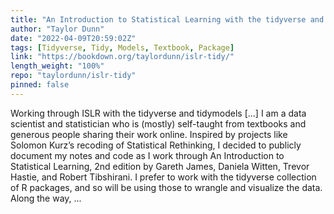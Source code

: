```yaml
---
title: "An Introduction to Statistical Learning with the tidyverse and tidymodels"
author: "Taylor Dunn"
date: "2022-04-09T20:59:02Z"
tags: [Tidyverse, Tidy, Models, Textbook, Package]
link: "https://bookdown.org/taylordunn/islr-tidy/"
length_weight: "100%"
repo: "taylordunn/islr-tidy"
pinned: false
---
```


Working through ISLR with the tidyverse and tidymodels [...] I am a data scientist and statistician who is (mostly) self-taught from textbooks and generous people sharing their work online. Inspired by projects like Solomon Kurz’s recoding of Statistical Rethinking, I decided to publicly document my notes and code as I work through An Introduction to Statistical Learning, 2nd edition by Gareth James, Daniela Witten, Trevor Hastie, and Robert Tibshirani. I prefer to work with the tidyverse collection of R packages, and so will be using those to wrangle and visualize the data. Along the way, ...
